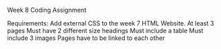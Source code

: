 Week 8 Coding Assignment

Requirements:
Add external CSS to the week 7 HTML Website.
At least 3 pages
Must have 2 different size headings
Must include a table
Must include 3 images
Pages have to be linked to each other
